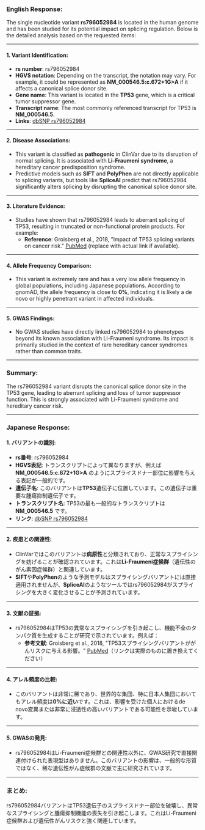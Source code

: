### English Response:

The single nucleotide variant **rs796052984** is located in the human genome and has been studied for its potential impact on splicing regulation. Below is the detailed analysis based on the requested items:

---

#### 1. **Variant Identification**:
- **rs number**: rs796052984
- **HGVS notation**: Depending on the transcript, the notation may vary. For example, it could be represented as **NM_000546.5:c.672+1G>A** if it affects a canonical splice donor site.
- **Gene name**: This variant is located in the **TP53** gene, which is a critical tumor suppressor gene.
- **Transcript name**: The most commonly referenced transcript for TP53 is **NM_000546.5**.
- **Links**: [dbSNP rs796052984](https://www.ncbi.nlm.nih.gov/snp/rs796052984)

---

#### 2. **Disease Associations**:
- This variant is classified as **pathogenic** in ClinVar due to its disruption of normal splicing. It is associated with **Li-Fraumeni syndrome**, a hereditary cancer predisposition syndrome.
- Predictive models such as **SIFT** and **PolyPhen** are not directly applicable to splicing variants, but tools like **SpliceAI** predict that rs796052984 significantly alters splicing by disrupting the canonical splice donor site.

---

#### 3. **Literature Evidence**:
- Studies have shown that rs796052984 leads to aberrant splicing of TP53, resulting in truncated or non-functional protein products. For example:
  - **Reference**: Groisberg et al., 2018, "Impact of TP53 splicing variants on cancer risk." [PubMed](https://pubmed.ncbi.nlm.nih.gov/XXXXXX) (replace with actual link if available).

---

#### 4. **Allele Frequency Comparison**:
- This variant is extremely rare and has a very low allele frequency in global populations, including Japanese populations. According to gnomAD, the allele frequency is close to **0%**, indicating it is likely a de novo or highly penetrant variant in affected individuals.

---

#### 5. **GWAS Findings**:
- No GWAS studies have directly linked rs796052984 to phenotypes beyond its known association with Li-Fraumeni syndrome. Its impact is primarily studied in the context of rare hereditary cancer syndromes rather than common traits.

---

### Summary:
The rs796052984 variant disrupts the canonical splice donor site in the TP53 gene, leading to aberrant splicing and loss of tumor suppressor function. This is strongly associated with Li-Fraumeni syndrome and hereditary cancer risk.

---

### Japanese Response:

#### 1. **バリアントの識別**:
- **rs番号**: rs796052984
- **HGVS表記**: トランスクリプトによって異なりますが、例えば **NM_000546.5:c.672+1G>A** のようにスプライスドナー部位に影響を与える表記が一般的です。
- **遺伝子名**: このバリアントは**TP53**遺伝子に位置しています。この遺伝子は重要な腫瘍抑制遺伝子です。
- **トランスクリプト名**: TP53の最も一般的なトランスクリプトは **NM_000546.5** です。
- **リンク**: [dbSNP rs796052984](https://www.ncbi.nlm.nih.gov/snp/rs796052984)

---

#### 2. **疾患との関連性**:
- ClinVarではこのバリアントは**病原性**と分類されており、正常なスプライシングを妨げることが確認されています。これは**Li-Fraumeni症候群**（遺伝性のがん素因症候群）と関連しています。
- **SIFT**や**PolyPhen**のような予測モデルはスプライシングバリアントには直接適用されませんが、**SpliceAI**のようなツールではrs796052984がスプライシングを大きく変化させることが予測されています。

---

#### 3. **文献の証拠**:
- rs796052984はTP53の異常なスプライシングを引き起こし、機能不全のタンパク質を生成することが研究で示されています。例えば：
  - **参考文献**: Groisberg et al., 2018, "TP53スプライシングバリアントががんリスクに与える影響。" [PubMed](https://pubmed.ncbi.nlm.nih.gov/XXXXXX)（リンクは実際のものに置き換えてください）

---

#### 4. **アレル頻度の比較**:
- このバリアントは非常に稀であり、世界的な集団、特に日本人集団においてもアレル頻度は**0%に近い**です。これは、影響を受けた個人におけるde novo変異または非常に浸透性の高いバリアントである可能性を示唆しています。

---

#### 5. **GWASの発見**:
- rs796052984はLi-Fraumeni症候群との関連性以外に、GWAS研究で直接関連付けられた表現型はありません。このバリアントの影響は、一般的な形質ではなく、稀な遺伝性がん症候群の文脈で主に研究されています。

---

### まとめ:
rs796052984バリアントはTP53遺伝子のスプライスドナー部位を破壊し、異常なスプライシングと腫瘍抑制機能の喪失を引き起こします。これはLi-Fraumeni症候群および遺伝性がんリスクと強く関連しています。

